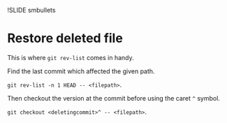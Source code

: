 !SLIDE smbullets
# Restore deleted file

This is where `git rev-list` comes in handy.

Find the last commit which affected the given path.

`git rev-list -n 1 HEAD -- <filepath>`.

Then checkout the version at the commit before using the caret `^` symbol.

`git checkout <deletingcommit>^ -- <filepath>`.

